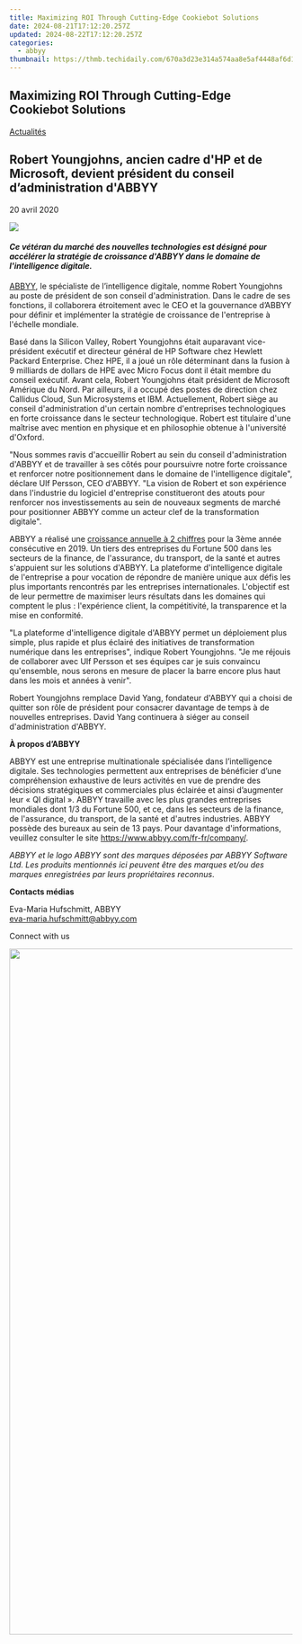 ```yaml
---
title: Maximizing ROI Through Cutting-Edge Cookiebot Solutions
date: 2024-08-21T17:12:20.257Z
updated: 2024-08-22T17:12:20.257Z
categories:
  - abbyy
thumbnail: https://thmb.techidaily.com/670a3d23e314a574aa8e5af4448af6d1aaae629960eef8dd3da5be3e28617436.jpg
---
```


## Maximizing ROI Through Cutting-Edge Cookiebot Solutions

[Actualités](https://tools.techidaily.com/abbyy/products/)

## Robert Youngjohns, ancien cadre d'HP et de Microsoft, devient président du conseil d’administration d'ABBYY

20 avril 2020

![](https://content.abbyy.com/-/media/project/abbyy/abbyy/branchtemplates/shutterstock_1272462163_1296-x-729.jpg?h=729&iar=0&w=1296)

#### _Ce vétéran du marché des nouvelles technologies est désigné pour accélérer la stratégie de croissance d'ABBYY dans le domaine de l'intelligence digitale._

  
[ABBYY](https://tools.techidaily.com/abbyy/products/), le spécialiste de l’intelligence digitale, nomme Robert Youngjohns au poste de président de son conseil d'administration. Dans le cadre de ses fonctions, il collaborera étroitement avec le CEO et la gouvernance d’ABBYY pour définir et implémenter la stratégie de croissance de l'entreprise à l'échelle mondiale.

Basé dans la Silicon Valley, Robert Youngjohns était auparavant vice-président exécutif et directeur général de HP Software chez Hewlett Packard Enterprise. Chez HPE, il a joué un rôle déterminant dans la fusion à 9 milliards de dollars de HPE avec Micro Focus dont il était membre du conseil exécutif. Avant cela, Robert Youngjohns était président de Microsoft Amérique du Nord. Par ailleurs, il a occupé des postes de direction chez Callidus Cloud, Sun Microsystems et IBM. Actuellement, Robert siège au conseil d'administration d'un certain nombre d'entreprises technologiques en forte croissance dans le secteur technologique. Robert est titulaire d'une maîtrise avec mention en physique et en philosophie obtenue à l'université d'Oxford.

"Nous sommes ravis d'accueillir Robert au sein du conseil d'administration d'ABBYY et de travailler à ses côtés pour poursuivre notre forte croissance et renforcer notre positionnement dans le domaine de l'intelligence digitale", déclare Ulf Persson, CEO d'ABBYY. "La vision de Robert et son expérience dans l'industrie du logiciel d'entreprise constitueront des atouts pour renforcer nos investissements au sein de nouveaux segments de marché pour positionner ABBYY comme un acteur clef de la transformation digitale".

ABBYY a réalisé une [croissance annuelle à 2 chiffres](https://tools.techidaily.com/abbyy/products/) pour la 3ème année consécutive en 2019\. Un tiers des entreprises du Fortune 500 dans les secteurs de la finance, de l'assurance, du transport, de la santé et autres s'appuient sur les solutions d'ABBYY. La plateforme d'intelligence digitale de l'entreprise a pour vocation de répondre de manière unique aux défis les plus importants rencontrés par les entreprises internationales. L'objectif est de leur permettre de maximiser leurs résultats dans les domaines qui comptent le plus : l'expérience client, la compétitivité, la transparence et la mise en conformité.

"La plateforme d'intelligence digitale d'ABBYY permet un déploiement plus simple, plus rapide et plus éclairé des initiatives de transformation numérique dans les entreprises", indique Robert Youngjohns. "Je me réjouis de collaborer avec Ulf Persson et ses équipes car je suis convaincu qu'ensemble, nous serons en mesure de placer la barre encore plus haut dans les mois et années à venir".

Robert Youngjohns remplace David Yang, fondateur d'ABBYY qui a choisi de quitter son rôle de président pour consacrer davantage de temps à de nouvelles entreprises. David Yang continuera à siéger au conseil d'administration d'ABBYY.

**À propos d’ABBYY**

  
ABBYY est une entreprise multinationale spécialisée dans l’intelligence digitale. Ses technologies permettent aux entreprises de bénéficier d’une compréhension exhaustive de leurs activités en vue de prendre des décisions stratégiques et commerciales plus éclairée et ainsi d’augmenter leur « QI digital ». ABBYY travaille avec les plus grandes entreprises mondiales dont 1/3 du Fortune 500, et ce, dans les secteurs de la finance, de l'assurance, du transport, de la santé et d'autres industries. ABBYY possède des bureaux au sein de 13 pays. Pour davantage d'informations, veuillez consulter le site <https://www.abbyy.com/fr-fr/company/>.

_ABBYY et le logo ABBYY sont des marques déposées par ABBYY Software Ltd. Les produits mentionnés ici peuvent être des marques et/ou des marques enregistrées par leurs propriétaires reconnus_.

**Contacts médias**

Eva-Maria Hufschmitt, ABBYY  
[eva-maria.hufschmitt@abbyy.com](https://tools.techidaily.com/abbyy/products/)

Connect with us

<ins class="adsbygoogle"
     style="display:block"
     data-ad-format="autorelaxed"
     data-ad-client="ca-pub-7571918770474297"
     data-ad-slot="1223367746"></ins>



<ins class="adsbygoogle"
     style="display:block"
     data-ad-client="ca-pub-7571918770474297"
     data-ad-slot="8358498916"
     data-ad-format="auto"
     data-full-width-responsive="true"></ins>



<!-- affiliate ads begin -->
<a href="https://vapordna.pxf.io/c/5597632/1496243/17238" target="_top" id="1496243"><img src="//a.impactradius-go.com/display-ad/17238-1496243" border="0" alt="" width="1000" height="1221"/></a><img height="0" width="0" src="https://imp.pxf.io/i/5597632/1496243/17238" style="position:absolute;visibility:hidden;" border="0" />
<!-- affiliate ads end -->